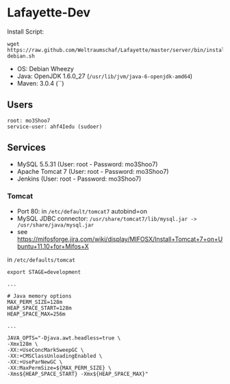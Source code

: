 # Lafayette-Dev

Install Script:

    wget https://raw.github.com/Weltraumschaf/Lafayette/master/server/bin/install-debian.sh

- OS: Debian Wheezy
- Java: OpenJDK 1.6.0_27 (`/usr/lib/jvm/java-6-openjdk-amd64`)
- Maven: 3.0.4 (``)

## Users

    root: mo3Shoo7
    service-user: ahf4Iedu (sudoer)

## Services

* MySQL 5.5.31 (User: root - Password: mo3Shoo7)
* Apache Tomcat 7 (User: root - Password: mo3Shoo7)
* Jenkins (User: root - Password: mo3Shoo7)

### Tomcat

- Port 80: in `/etc/default/tomcat7` autobind=on
- MySQL JDBC connector: `/usr/share/tomcat7/lib/mysql.jar -> /usr/share/java/mysql.jar`
- see https://mifosforge.jira.com/wiki/display/MIFOSX/Install+Tomcat+7+on+Ubuntu+11.10+for+Mifos+X

in `/etc/defaults/tomcat`

    export STAGE=development
    
    ...

    # Java memory options
    MAX_PERM_SIZE=128m
    HEAP_SPACE_START=128m
    HEAP_SPACE_MAX=256m

    ...

    JAVA_OPTS="-Djava.awt.headless=true \
    -Xmx128m \
    -XX:+UseConcMarkSweepGC \
    -XX:+CMSClassUnloadingEnabled \
    -XX:+UseParNewGC \
    -XX:MaxPermSize=${MAX_PERM_SIZE} \
    -Xms${HEAP_SPACE_START} -Xmx${HEAP_SPACE_MAX}"
